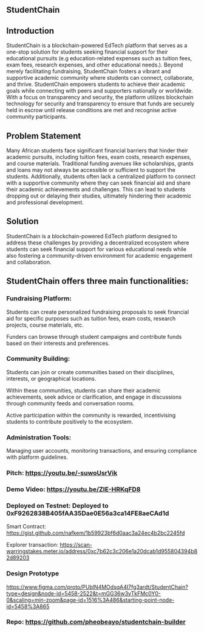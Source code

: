 ## StudentChain

## Introduction

StudentChain is a blockchain-powered EdTech platform that serves as a one-stop solution for students seeking financial support for their educational pursuits (e.g education-related expenses such as tuition fees, exam fees, research expenses, and other educational needs.). Beyond merely facilitating fundraising, StudentChain fosters a vibrant and supportive academic community where students can connect, collaborate, and thrive. StudentChain empowers students to achieve their academic goals while connecting with peers and supporters nationally or worldwide. With a focus on transparency and security, the platform utilizes blockchain technology for security and transparency to ensure that funds are securely held in escrow until release conditions are met and recognise active community participants.



## Problem Statement

Many African students face significant financial barriers that hinder their academic pursuits, including tuition fees, exam costs, research expenses, and course materials. Traditional funding avenues like scholarships, grants and loans may not always be accessible or sufficient to support the students. Additionally, students often lack a centralized platform to connect with a supportive community where they can seek financial aid and share their academic achievements and challenges. This can lead to students dropping out or delaying their studies, ultimately hindering their academic and professional development.



## Solution

StudentChain is a blockchain-powered EdTech platform designed to address these challenges by providing a decentralized ecosystem where students can seek financial support for various educational needs while also fostering a community-driven environment for academic engagement and collaboration.



## StudentChain offers three main functionalities:





### Fundraising Platform:





Students can create personalized fundraising proposals to seek financial aid for specific purposes such as tuition fees, exam costs, research projects, course materials, etc.



Funders can browse through student campaigns and contribute funds based on their interests and preferences.







### Community Building:





Students can join or create communities based on their disciplines, interests, or geographical locations.



Within these communities, students can share their academic achievements, seek advice or clarification, and engage in discussions through community feeds and conversation rooms.



Active participation within the community is rewarded, incentivising students to contribute positively to the ecosystem.







### Administration Tools:





Managing user accounts, monitoring transactions, and ensuring compliance with platform guidelines.









### Pitch: https://youtu.be/-suwoUsrVik

### Demo Video: https://youtu.be/ZIE-HRKqFD8

### Deployed on Testnet: Deployed to 0xF9262838B405fAA35Dae0E56a3ca14FE8aeCAd1d


Smart Contract: https://gist.github.com/nafkem/1b59923bf6d0aac3a24ec4b2bc2245fd

Explorer transaction: https://scan-warringstakes.meter.io/address/0xc7b62c3c206e1a20dcab1d955804394b82d89203

### Design Prototype

https://www.figma.com/proto/PUblN4MOdsqA4I7fg3ardt/StudentChain?type=design&node-id=5458-2522&t=mGG36w3yTkFMc0Y0-0&scaling=min-zoom&page-id=1516%3A486&starting-point-node-id=5458%3A865

### Repo: https://github.com/pheobeayo/studentchain-builder

